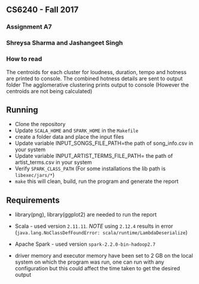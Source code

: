 ## CS6240 - Fall 2017
### Assignment A7
### Shreysa Sharma and Jashangeet Singh

### How to read
The centroids for each cluster for loudness, duration, tempo and hotness are printed to console.
The combined hotness details are sent to output folder
The agglomerative clustering prints output to console (However the centroids are not being calculated)

## Running 
- Clone the repository
- Update `SCALA_HOME` and `SPARK_HOME` in the `Makefile`
- create a folder data and place the input files
- Update variable INPUT_SONGS_FILE_PATH=the path of song_info.csv in your system
- Update variable INPUT_ARTIST_TERMS_FILE_PATH= the path of artist_terms.csv in your system
- Verify `SPARK_CLASS_PATH` (For some installations the lib path is `libexec/jars/*`)
- `make` this will clean, build, run the program and generate the report

## Requirements

- library(png), library(ggplot2) are needed to run the report
- Scala - used version `2.11.11`. *NOTE* using `2.12.4` results in error (`java.lang.NoClassDefFoundError: scala/runtime/LambdaDeserialize`)
- Apache Spark - used version `spark-2.2.0-bin-hadoop2.7`

- driver memory and executor memory have been set to 2 GB on the local system on which the program was run, one can run with any configuration but this could affect the time taken to get the desired output
